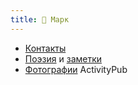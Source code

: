 ```yaml
---
title: 🍁 Марк
---
```


- [Контакты](contact.md)
- [Поэзия](poetry.md) и [заметки](notes/_index.md)
- [Фотографии](https://pixelfed.social/Marc "@marc@pixelfed.social") ActivityPub  